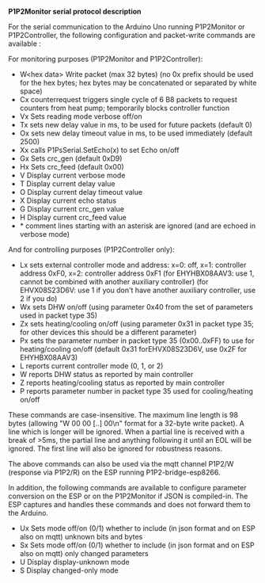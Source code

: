 **P1P2Monitor serial protocol description**

For the serial communication to the Arduino Uno running P1P2Monitor or P1P2Controller, the following configuration and packet-write commands are available :

For monitoring purposes (P1P2Monitor and P1P2Controller):

- W\<hex data\> Write packet (max 32 bytes) (no 0x prefix should be used for the hex bytes; hex bytes may be concatenated or separated by white space)
- Cx counterrequest triggers single cycle of 6 B8 packets to request counters from heat pump; temporarily blocks controller function
- Vx Sets reading mode verbose off/on
- Tx sets new delay value in ms, to be used for future packets (default 0)
- Ox sets new delay timeout value in ms, to be used immediately (default 2500)
- Xx calls P1PsSerial.SetEcho(x) to set Echo on/off
- Gx Sets crc_gen (default 0xD9)
- Hx Sets crc_feed (default 0x00)
- V  Display current verbose mode
- T  Display current delay value
- O  Display current delay timeout value
- X  Display current echo status
- G  Display current crc_gen value
- H  Display current crc_feed value
- \* comment lines starting with an asterisk are ignored (and are echoed in verbose mode)

And for controlling purposes (P1P2Controller only):
- Lx sets external controller mode and address: x=0: off, x=1: controller address 0xF0, x=2: controller address 0xF1
     (for EHYHBX08AAV3: use 1, cannot be combined with another auxiliary controller)
     (for EHVX08S23D6V: use 1 if you don't have another auxiliary controller, use 2 if you do)
- Wx sets DHW on/off (using parameter 0x40 from the set of parameters used in packet type 35)
- Zx sets heating/cooling on/off (using parameter 0x31 in packet type 35; for other devices this should be a different parameter)
- Px sets the parameter number in packet type 35 (0x00..0xFF) to use for heating/cooling on/off (default 0x31 forEHVX08S23D6V, use 0x2F for EHYHBX08AAV3)
- L reports current controller mode (0, 1, or 2)
- W reports DHW status as reported by main controller
- Z reports heating/cooling status as reported by main controller
- P reports parameter number in packet type 35 used for cooling/heating on/off

These commands are case-insensitive. The maximum line length is 98 bytes (allowing "W 00 00 [..] 00\n" format for a 32-byte write packet). A line which is longer will be ignored. When a partial line is received with a break of >5ms, the partial line and anything following it until an EOL will be ignored. The first line will also be ignored for robustness reasons.

The above commands can also be used via the mqtt channel P1P2/W (response via P1P2/R) on the ESP running P1P2-bridge-esp8266.

In addition, the following commands are available to configure parameter conversion on the ESP or on the P1P2Monitor if JSON is compiled-in.
The ESP captures and handles these commands and does not forward them to the Arduino.

- Ux Sets mode off/on (0/1) whether to include (in json format and on ESP also on mqtt) unknown bits and bytes
- Sx Sets mode off/on (0/1) whether to include (in json format and on ESP also on mqtt) only changed parameters
- U  Display display-unknown mode
- S  Display changed-only mode
